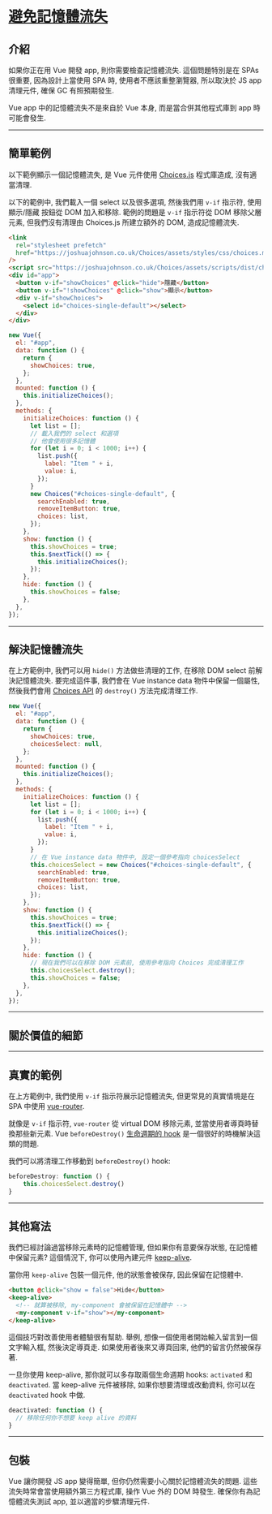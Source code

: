 # [避免記憶體流失](https://vuejs.org/v2/cookbook/avoiding-memory-leaks.html)

## 介紹

如果你正在用 Vue 開發 app, 則你需要檢查記憶體流失. 這個問題特別是在 SPAs 很重要, 因為設計上當使用 SPA 時, 使用者不應該重整瀏覽器, 所以取決於 JS app 清理元件, 確保 GC 有照預期發生.

Vue app 中的記憶體流失不是來自於 Vue 本身, 而是當合併其他程式庫到 app 時可能會發生.

---

## 簡單範例

以下範例顯示一個記憶體流失, 是 Vue 元件使用 [Choices.js](https://github.com/jshjohnson/Choices) 程式庫造成, 沒有適當清理.

以下的範例中, 我們載入一個 select 以及很多選項, 然後我們用 `v-if` 指示符, 使用 顯示/隱藏 按鈕從 DOM 加入和移除. 範例的問題是 `v-if` 指示符從 DOM 移除父層元素, 但我們沒有清理由 Choices.js 所建立額外的 DOM, 造成記憶體流失.

```html
<link
  rel="stylesheet prefetch"
  href="https://joshuajohnson.co.uk/Choices/assets/styles/css/choices.min.css?version=3.0.3"
/>
<script src="https://joshuajohnson.co.uk/Choices/assets/scripts/dist/choices.min.js?version=3.0.3"></script>
<div id="app">
  <button v-if="showChoices" @click="hide">隱藏</button>
  <button v-if="!showChoices" @click="show">顯示</button>
  <div v-if="showChoices">
    <select id="choices-single-default"></select>
  </div>
</div>
```

```javascript
new Vue({
  el: "#app",
  data: function () {
    return {
      showChoices: true,
    };
  },
  mounted: function () {
    this.initializeChoices();
  },
  methods: {
    initializeChoices: function () {
      let list = [];
      // 載入我們的 select 和選項
      // 他會使用很多記憶體
      for (let i = 0; i < 1000; i++) {
        list.push({
          label: "Item " + i,
          value: i,
        });
      }
      new Choices("#choices-single-default", {
        searchEnabled: true,
        removeItemButton: true,
        choices: list,
      });
    },
    show: function () {
      this.showChoices = true;
      this.$nextTick(() => {
        this.initializeChoices();
      });
    },
    hide: function () {
      this.showChoices = false;
    },
  },
});
```

---

## 解決記憶體流失

在上方範例中, 我們可以用 `hide()` 方法做些清理的工作, 在移除 DOM select 前解決記憶體流失. 要完成這件事, 我們會在 Vue instance data 物件中保留一個屬性, 然後我們會用 [Choices API](https://github.com/jshjohnson/Choices) 的 `destroy()` 方法完成清理工作.

```javascript
new Vue({
  el: "#app",
  data: function () {
    return {
      showChoices: true,
      choicesSelect: null,
    };
  },
  mounted: function () {
    this.initializeChoices();
  },
  methods: {
    initializeChoices: function () {
      let list = [];
      for (let i = 0; i < 1000; i++) {
        list.push({
          label: "Item " + i,
          value: i,
        });
      }
      // 在 Vue instance data 物件中, 設定一個參考指向 choicesSelect
      this.choicesSelect = new Choices("#choices-single-default", {
        searchEnabled: true,
        removeItemButton: true,
        choices: list,
      });
    },
    show: function () {
      this.showChoices = true;
      this.$nextTick(() => {
        this.initializeChoices();
      });
    },
    hide: function () {
      // 現在我們可以在移除 DOM 元素前, 使用參考指向 Choices 完成清理工作
      this.choicesSelect.destroy();
      this.showChoices = false;
    },
  },
});
```

---

## 關於價值的細節

---

## 真實的範例

在上方範例中, 我們使用 `v-if` 指示符展示記憶體流失, 但更常見的真實情境是在 SPA 中使用 [vue-router](https://router.vuejs.org/en/).

就像是 `v-if` 指示符, `vue-router` 從 virtual DOM 移除元素, 並當使用者導頁時替換那些新元素. Vue `beforeDestroy()` [生命週期的 hook](https://vuejs.org/v2/guide/instance.html#Lifecycle-Diagram) 是一個很好的時機解決這類的問題.

我們可以將清理工作移動到 `beforeDestroy()` hook:

```javascript
beforeDestroy: function () {
    this.choicesSelect.destroy()
}
```

---

## 其他寫法

我們已經討論過當移除元素時的記憶體管理, 但如果你有意要保存狀態, 在記憶體中保留元素? 這個情況下, 你可以使用內建元件 [keep-alive](https://vuejs.org/v2/api/#keep-alive).

當你用 `keep-alive` 包裝一個元件, 他的狀態會被保存, 因此保留在記憶體中.

```html
<button @click="show = false">Hide</button>
<keep-alive>
  <!-- 就算被移除, my-component 會被保留在記憶體中 -->
  <my-component v-if="show"></my-component>
</keep-alive>
```

這個技巧對改善使用者體驗很有幫助. 舉例, 想像一個使用者開始輸入留言到一個文字輸入框, 然後決定導頁走. 如果使用者後來又導頁回來, 他們的留言仍然被保存著.

一旦你使用 keep-alive, 那你就可以多存取兩個生命週期 hooks: `activated` 和 `deactivated`. 當 keep-alive 元件被移除, 如果你想要清理或改動資料, 你可以在 `deactivated` hook 中做.

```javascript
deactivated: function () {
  // 移除任何你不想要 keep alive 的資料
}
```

---

## 包裝

Vue 讓你開發 JS app 變得簡單, 但你仍然需要小心關於記憶體流失的問題. 這些流失時常會當使用額外第三方程式庫, 操作 Vue 外的 DOM 時發生. 確保你有為記憶體流失測試 app, 並以適當的步驟清理元件.
